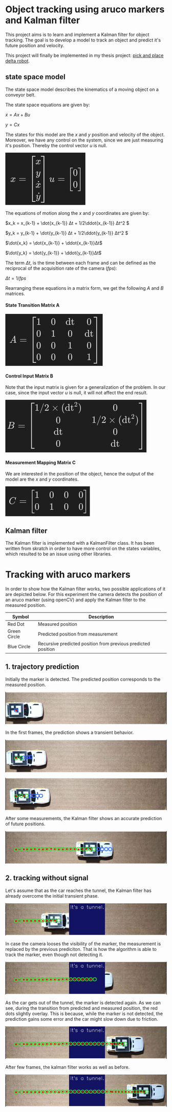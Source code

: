 # Object tracking using aruco markers and Kalman filter
This project aims is to learn and implement a Kalman filter for object tracking. The goal is to develop a model to track an object and predict it's future position and velocity.

This project will finally be implemented in my thesis project: [pick and place delta robot](https://github.com/ostifede02/2dr_ws).


## state space model
The state space model describes the kinematics of a moving object on a conveyor belt.

The state space equations are given by:

$\dot{x} = Ax + Bu$

$y = Cx$

The states for this model are the $x$ and $y$ position and velocity of the object. Moreover, we have any control on the system, since we are just measuring it's position. Thereby the control vector $u$ is null.

![x,u](/sources/images/matrices/x_u.png)

The equations of motion along the $x$ and $y$ coordinates are given by:

$x_k = x_{k-1} + \dot{x_{k-1}} Δt + 1/2\ddot{x_{k-1}} Δt^2 $

$y_k = y_{k-1} + \dot{y_{k-1}} Δt + 1/2\ddot{y_{k-1}} Δt^2 $

$\dot{x_k} = \dot{x_{k-1}} + \ddot{x_{k-1}}Δt$

$\dot{y_k} = \dot{y_{k-1}} + \ddot{y_{k-1}}Δt$

The term $Δt$, is the time between each frame and can be defined as the reciprocal of the acquisition rate of the camera ($fps$):

$Δt = 1/fps$

Rearranging these equations in a matrix form, we get the following $A$ and $B$ matrices.


#### State Transition Matrix A
![A](/sources/images/matrices/A.png)

#### Control Input Matrix B
Note that the input matrix is given for a generalization of the problem. In our case, since the input vector $u$ is null, it will not affect the end result.

![B](/sources/images/matrices/B.png)

#### Measurement Mapping Matrix C
We are interested in the position of the object, hence the output of the model are the $x$ and $y$ coordinates.

![C](/sources/images/matrices/C.png)



## Kalman filter
The Kalman filter is implemented with a KalmanFilter class. It has been written from skratch in order to have more control on the states variables, which resulted to be an issue using other libraries. 

# Tracking with aruco markers
In order to show how the Kalman filter works, two possible applications of it are depicted below. For this experiment the camera detects the position of an aruco marker (using openCV) and apply the Kalman filter to the measured position.

| Symbol         | Description                                                    |
| -------------- | -------------------------------------------------------------- |
| Red Dot        | Measured position                                             |
| Green Circle   | Predicted position from measurement                           |
| Blue Circle    | Recursive predicted position from previous predicted position |

## 1. trajectory prediction

Initially the marker is detected. The predicted position corresponds to the measured position.

![prediction1](/sources/images/prediction/prediction1.png)

In the first frames, the prediction shows a transient behavior.

![prediction2](/sources/images/prediction/prediction2.png)

![prediction3](/sources/images/prediction/prediction3.png)

After some measurements, the Kalman filter shows an accurate prediction of future positions.

![prediction4](/sources/images/prediction/prediction4.png)


## 2. tracking without signal
Let's assume that as the car reaches the tunnel, the Kalman filter has already overcome the initial transient phase.

![tunnel1](/sources/images/tunnel/tunnel_1.png)

In case the camera looses the visibility of the marker, the measurement is replaced by the previous prediciton. That is how the algorithm is able to track the marker, even though not detecting it.

![tunnel2](/sources/images/tunnel/tunnel_2.png)

As the car gets out of the tunnel, the marker is detected again. As we can see, during the transition from predicted and measured position, the red dots slightly overlay. This is because, while the marker is not detected, the prediction gains some error and the car might slow down due to friction.

![tunnel3](/sources/images/tunnel/tunnel_3.png)

After few frames, the kalman filter works as well as before.

![tunnel4](/sources/images/tunnel/tunnel_4.png)